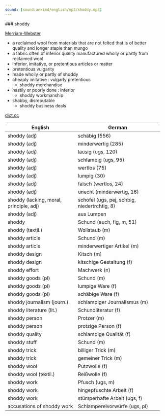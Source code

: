 ```yaml
---
sound: [sound:ankimd/english/mp3/shoddy.mp3]
---
```


\### shoddy

[Merriam-Webster](https://www.merriam-webster.com/dictionary/shoddy)

- a reclaimed wool from materials that are not felted that is of better quality and longer staple than mungo
- a fabric often of inferior quality manufactured wholly or partly from reclaimed wool
- inferior, imitative, or pretentious articles or matter
- pretentious vulgarity
- made wholly or partly of shoddy
- cheaply imitative : vulgarly pretentious
    - shoddy merchandise
- hastily or poorly done : inferior
    - shoddy workmanship
- shabby, disreputable
    - shoddy business deals

[dict.cc](https://www.dict.cc/shoddy)

| English        | German       |
| -------------- | ------------ |
| shoddy (adj) | schäbig (556) |
| shoddy (adj) | minderwertig (285) |
| shoddy (adj) | lausig (ugs, 120) |
| shoddy (adj) | schlampig (ugs, 95) |
| shoddy (adj) | wertlos (75) |
| shoddy (adj) | lumpig (30) |
| shoddy (adj) | falsch (wertlos, 24) |
| shoddy (adj) | unecht (minderwertig, 16) |
| shoddy (lacking, moral, principle, adj) | schofel (ugs, pej, schbig, niedertrchtig, 8) |
| shoddy (adj) | aus Lumpen |
| shoddy | Schund (auch, fig, m, 51) |
| shoddy (textil.) | Wollstaub (m) |
| shoddy article | Schund (m) |
| shoddy article | minderwertiger Artikel (m) |
| shoddy design | Kitsch (m) |
| shoddy design | kitschige Gestaltung (f) |
| shoddy effort | Machwerk (n) |
| shoddy goods (pl) | Schund (m) |
| shoddy goods (pl) | lumpige Ware (f) |
| shoddy goods (pl) | schäbige Ware (f) |
| shoddy journalism (journ.) | schlampiger Journalismus (m) |
| shoddy literature (lit.) | Schundliteratur (f) |
| shoddy person | Protzer (m) |
| shoddy person | protzige Person (f) |
| shoddy quality | schlampige Qualität (f) |
| shoddy stuff | Schund (m) |
| shoddy trick | billiger Trick (m) |
| shoddy trick | gemeiner Trick (m) |
| shoddy wool | Putzwolle (f) |
| shoddy wool (textil.) | Reißwolle (f) |
| shoddy work | Pfusch (ugs, m) |
| shoddy work | hingepfuschte Arbeit (f) |
| shoddy work | stümperhafte Arbeit (ugs, f) |
| accusations of shoddy work | Schlampereivorwürfe (ugs, pl) |
